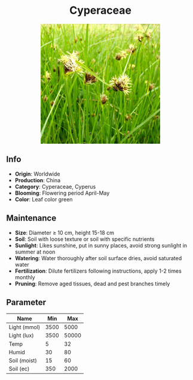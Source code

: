 <h1 align='center'>Cyperaceae</h1>
<p align="center">
    <img 
        align='center'
        width='320'
        src="../images/cyperaceae.png" 
        alt='Cyperaceae' />
</p>

## Info

 - **Origin**: Worldwide
 - **Production**: China
 - **Category**: Cyperaceae, Cyperus
 - **Blooming**: Flowering period April-May
 - **Color**: Leaf color green

## Maintenance

 - **Size**: Diameter ≥ 10 cm, height 15-18 cm
 - **Soil**: Soil with loose texture or soil with specific nutrients
 - **Sunlight**: Likes sunshine, put in sunny places, avoid strong sunlight in summer at noon
 - **Watering**: Water thoroughly after soil surface dries, avoid saturated water
 - **Fertilization**: Dilute fertilizers following instructions, apply 1-2 times monthly
 - **Pruning**: Remove aged tissues, dead and pest branches timely

## Parameter

| Name         | Min  | Max   |
|--------------|------|-------|
| Light (mmol) | 3500 | 5000  |
| Light (lux)  | 3500 | 50000 |
| Temp         | 5    | 32    |
| Humid        | 30   | 80    |
| Soil (moist) | 15   | 60    |
| Soil (ec)    | 350  | 2000  |
